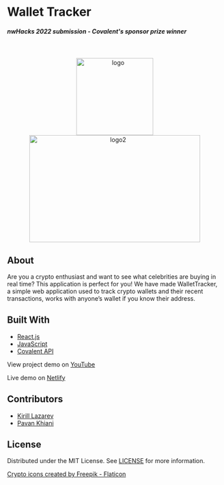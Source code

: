# Wallet Tracker

<h5>nwHacks 2022 submission - Covalent's sponsor prize winner</h5><br/>

<p align="center">
  <a>
    <img src="https://user-images.githubusercontent.com/56948805/169973910-6c42b84b-22c1-493a-8c59-70ff83f8754e.png" alt="logo" width="180" height="180">
  </a>
  <br/>
  <img src="https://user-images.githubusercontent.com/56948805/167064016-a5ad27cf-13bf-478c-9973-be224c32c792.png" alt="logo2" width="400" height="250">
</p>


## About
Are you a crypto enthusiast and want to see what celebrities are buying in real time? This application is perfect for you! We have made WalletTracker, a simple web application used to track crypto wallets and their recent transactions, works with anyone’s wallet if you know their address. 

## Built With
* [React.js](https://reactjs.org/)
* [JavaScript](https://www.javascript.com/)
* [Covalent API](https://www.covalenthq.com/docs/api/#/)

View project demo on [YouTube](https://youtu.be/Q0yuIUShX90)

Live demo on [Netlify](https://optimistic-hypatia-322579.netlify.app/)

## Contributors
* [Kirill Lazarev](https://github.com/k-laz)
* [Pavan Khiani](https://github.com/pkhiani)

## License
Distributed under the MIT License. See [LICENSE](https://github.com///blob/main/LICENSE.md) for more information.


<a href="https://www.flaticon.com/free-icons/crypto" title="crypto icons">Crypto icons created by Freepik - Flaticon</a>

